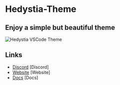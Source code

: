 # Hedystia-Theme

## Enjoy a simple but beautiful theme

<img alt="Hedystia VSCode Theme" src="https://zastinian.com/img/portfolio/theme.webp" />

## Links

- [Discord](https://discord.gg/aXvuUpvRQs) [Discord]
- [Website](https://hedystia.com) [Website]
- [Docs](https://docs.hedystia.com) [Docs]
